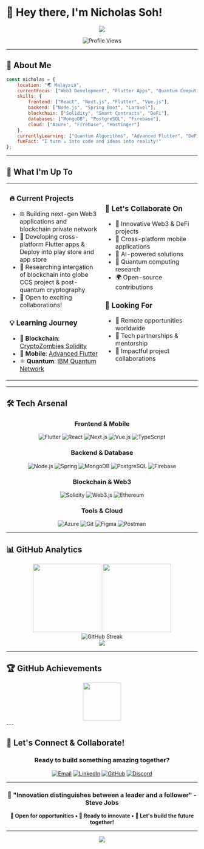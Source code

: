 # 👋 Hey there, I'm Nicholas Soh!

<div align="center">
  <img src="https://readme-typing-svg.herokuapp.com/?font=Fira+Code&size=32&center=true&vCenter=true&width=600&height=70&color=00D9FF&duration=3000&lines=Full-Stack+Software+Engineer+🚀;Blockchain+%26+AI+Researcher+🔬;Flutter+%26+Web3+Developer+💎;Open+for+Global+Collaborations+🌍" />
</div>

<div align="center">
  
  ![Profile Views](https://komarev.com/ghpvc/?username=niczrsoh&color=00D9FF&style=for-the-badge&label=PROFILE+VIEWS)
  
</div>

---

## 🚀 **About Me**

```javascript
const nicholas = {
    location: "🌏 Malaysia",
    currentFocus: ["Web3 Development", "Flutter Apps", "Quantum Computing"],
    skills: {
        frontend: ["React", "Next.js", "Flutter", "Vue.js"],
        backend: ["Node.js", "Spring Boot", "Laravel"],
        blockchain: ["Solidity", "Smart Contracts", "DeFi"],
        databases: ["MongoDB", "PostgreSQL", "Firebase"],
        cloud: ["Azure", "Firebase", "Hostinger"]
    },
    currentlyLearning: ["Quantum Algorithms", "Advanced Flutter", "DeFi Protocols"],
    funFact: "I turn ☕ into code and ideas into reality!"
};
```

---

## 🎯 **What I'm Up To**

<table>
<tr>
<td width="50%">

### 🔥 **Current Projects**
- 🌐 Building next-gen Web3 applications and blockchain private network
- 📱 Developing cross-platform Flutter apps & Deploy into play store and app store
- 🧠 Researching intergation of blockchain into globe CCS project & post-quantum cryptography
- 🤝 Open to exciting collaborations!

### 💡 **Learning Journey**
- 🔗 **Blockchain**: [CryptoZombies Solidity](https://cryptozombies.io/en/lesson)
- 📱 **Mobile**: [Advanced Flutter](https://flutter.dev/learn)  
- ⚛️ **Quantum**: [IBM Quantum Network](https://quantum.cloud.ibm.com)

</td>
<td width="50%">

### 🌟 **Let's Collaborate On**
- 🚀 Innovative Web3 & DeFi projects
- 📱 Cross-platform mobile applications
- 🤖 AI-powered solutions
- 🔬 Quantum computing research
- 🌍 Open-source contributions

### 🎯 **Looking For**
- 💼 Remote opportunities worldwide
- 🤝 Tech partnerships & mentorship
- 🌟 Impactful project collaborations

</td>
</tr>
</table>

---

## 🛠️ **Tech Arsenal**

<div align="center">

### **Frontend & Mobile**
![Flutter](https://img.shields.io/badge/Flutter-02569B?style=for-the-badge&logo=flutter&logoColor=white)
![React](https://img.shields.io/badge/React-20232A?style=for-the-badge&logo=react&logoColor=61DAFB)
![Next.js](https://img.shields.io/badge/Next.js-000000?style=for-the-badge&logo=nextdotjs&logoColor=white)
![Vue.js](https://img.shields.io/badge/Vue.js-35495E?style=for-the-badge&logo=vuedotjs&logoColor=4FC08D)
![TypeScript](https://img.shields.io/badge/TypeScript-007ACC?style=for-the-badge&logo=typescript&logoColor=white)

### **Backend & Database**
![Node.js](https://img.shields.io/badge/Node.js-43853D?style=for-the-badge&logo=nodedotjs&logoColor=white)
![Spring](https://img.shields.io/badge/Spring-6DB33F?style=for-the-badge&logo=spring&logoColor=white)
![MongoDB](https://img.shields.io/badge/MongoDB-4EA94B?style=for-the-badge&logo=mongodb&logoColor=white)
![PostgreSQL](https://img.shields.io/badge/PostgreSQL-316192?style=for-the-badge&logo=postgresql&logoColor=white)
![Firebase](https://img.shields.io/badge/Firebase-039BE5?style=for-the-badge&logo=Firebase&logoColor=white)

### **Blockchain & Web3**
![Solidity](https://img.shields.io/badge/Solidity-363636?style=for-the-badge&logo=solidity&logoColor=white)
![Web3.js](https://img.shields.io/badge/Web3.js-F16822?style=for-the-badge&logo=web3dotjs&logoColor=white)
![Ethereum](https://img.shields.io/badge/Ethereum-3C3C3D?style=for-the-badge&logo=ethereum&logoColor=white)

### **Tools & Cloud**
![Azure](https://img.shields.io/badge/Microsoft_Azure-0089D0?style=for-the-badge&logo=microsoft-azure&logoColor=white)
![Git](https://img.shields.io/badge/Git-F05032?style=for-the-badge&logo=git&logoColor=white)
![Figma](https://img.shields.io/badge/Figma-F24E1E?style=for-the-badge&logo=figma&logoColor=white)
![Postman](https://img.shields.io/badge/Postman-FF6C37?style=for-the-badge&logo=postman&logoColor=white)

</div>

---

## 📊 **GitHub Analytics**

<div align="center">
  <img height="180em" src="https://github-readme-stats.vercel.app/api?username=niczrsoh&show_icons=true&theme=tokyonight&include_all_commits=true&count_private=true"/>
  <img height="180em" src="https://github-readme-stats.vercel.app/api/top-langs/?username=niczrsoh&layout=compact&langs_count=8&theme=tokyonight"/>
</div>

<div align="center">
  <img src="https://github-readme-streak-stats.herokuapp.com/?user=niczrsoh&theme=tokyonight" alt="GitHub Streak" />
</div>

<div align="center">
  <img src="https://github-readme-activity-graph.vercel.app/graph?username=niczrsoh&theme=tokyo-night&hide_border=true" />
</div>

---

## 🏆 **GitHub Achievements**
<div align="center">
  <a href="https://github.com/users/niczrsoh/achievements/pull-shark"><img src="https://github.githubassets.com/images/modules/profile/achievements/pull-shark-default.png" width="100" /></a>
</div>
---

## 🤝 **Let's Connect & Collaborate!**

<div align="center">

### **Ready to build something amazing together?**

[![Email](https://img.shields.io/badge/Email-D14836?style=for-the-badge&logo=gmail&logoColor=white)](mailto:422zrsoh@gmail.com)
[![LinkedIn](https://img.shields.io/badge/LinkedIn-0077B5?style=for-the-badge&logo=linkedin&logoColor=white)](https://www.linkedin.com/in/soh-zen-ren-08a0391bb/)
[![GitHub](https://img.shields.io/badge/GitHub-100000?style=for-the-badge&logo=github&logoColor=white)](https://github.com/niczrsoh)
[![Discord](https://img.shields.io/badge/Discord-7289DA?style=for-the-badge&logo=discord&logoColor=white)](#)

</div>

---

<div align="center">

### **💭 "Innovation distinguishes between a leader and a follower" - Steve Jobs**

**🌟 Open for opportunities • 🚀 Ready to innovate • 🤝 Let's build the future together!**

</div>

---

<div align="center">
  <img src="https://capsule-render.vercel.app/api?type=waving&color=00D9FF&height=120&section=footer"/>
</div>
